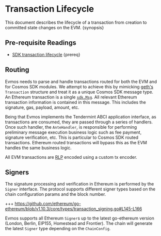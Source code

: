 <!--
order: 3
-->

# Transaction Lifecycle

This document describes the lifecycle of a transaction from creation to committed state changes on the EVM. {synopsis}

## Pre-requisite Readings

- [SDK transaction lifecycle](https://docs.cosmos.network/master/basics/tx-lifecycle.html) {prereq}

<!-- TODO: rewrite. This is not a lifecycle doc -->
## Routing

Evmos needs to parse and handle transactions routed for both the EVM and for Cosmos SDK modules. We
attempt to achieve this by mimicking [geth's](https://github.com/ethereum/go-ethereum) `Transaction`
structure and treat it as a unique Cosmos SDK message type. An Ethereum transaction is a single
[`sdk.Msg`](https://godoc.org/github.com/reapchain/cosmos-sdk/types#Msg). All relevant Ethereum
transaction information is contained in this message. This includes the signature, gas, payload,
amount, etc.

Being that Evmos implements the Tendermint ABCI application interface, as transactions are
consumed, they are passed through a series of handlers. Once such handler, the `AnteHandler`, is
responsible for performing preliminary message execution business logic such as fee payment,
signature verification, etc. This is particular to Cosmos SDK routed transactions. Ethereum routed
transactions will bypass this as the EVM handles the same business logic.

All EVM transactions are [RLP](./../core/encoding.md#rlp) encoded using a custom tx encoder.

## Signers

The signature processing and verification in Ethereum is performed by the `Signer` interface. The
protocol supports different signer types based on the chain configuration params and the block number.

+++ https://github.com/ethereum/go-ethereum/blob/v1.10.3/core/types/transaction_signing.go#L145-L166

Evmos supports all Ethereum `Signer`s up to the latest go-ethereum version (London, Berlin,
EIP155, Homestead and Frontier). The chain will generate the latest `Signer` type depending on the
`ChainConfig`.
